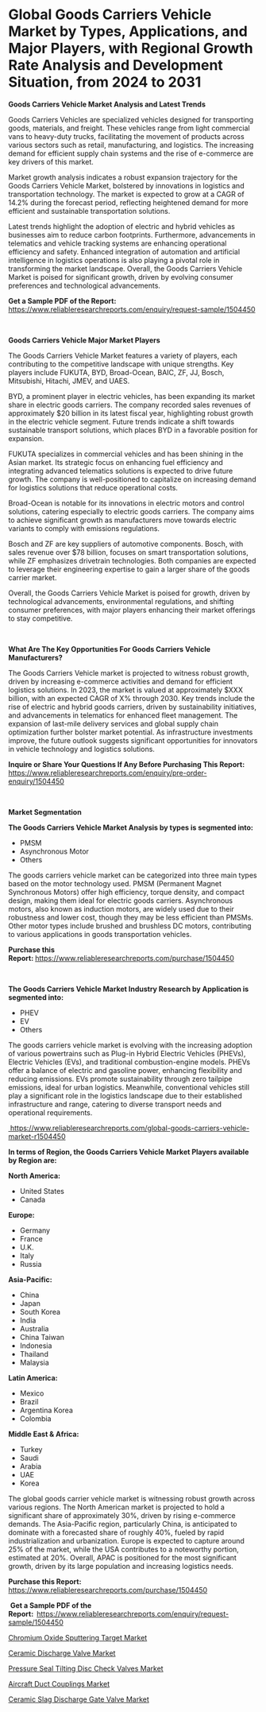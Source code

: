 <p><h1>Global Goods Carriers Vehicle Market by Types, Applications, and Major Players, with Regional Growth Rate Analysis and Development Situation, from 2024 to 2031</h1></p><p><strong>Goods Carriers Vehicle Market Analysis and Latest Trends</strong></p>
<p><p>Goods Carriers Vehicles are specialized vehicles designed for transporting goods, materials, and freight. These vehicles range from light commercial vans to heavy-duty trucks, facilitating the movement of products across various sectors such as retail, manufacturing, and logistics. The increasing demand for efficient supply chain systems and the rise of e-commerce are key drivers of this market.</p><p>Market growth analysis indicates a robust expansion trajectory for the Goods Carriers Vehicle Market, bolstered by innovations in logistics and transportation technology. The market is expected to grow at a CAGR of 14.2% during the forecast period, reflecting heightened demand for more efficient and sustainable transportation solutions. </p><p>Latest trends highlight the adoption of electric and hybrid vehicles as businesses aim to reduce carbon footprints. Furthermore, advancements in telematics and vehicle tracking systems are enhancing operational efficiency and safety. Enhanced integration of automation and artificial intelligence in logistics operations is also playing a pivotal role in transforming the market landscape. Overall, the Goods Carriers Vehicle Market is poised for significant growth, driven by evolving consumer preferences and technological advancements.</p></p>
<p><strong>Get a Sample PDF of the Report:&nbsp;</strong> <a href="https://www.reliableresearchreports.com/enquiry/request-sample/1504450?utm_campaign=1581&utm_medium=2&utm_source=Github&utm_content=ia&utm_term=08122024&utm_id=goods-carriers-vehicle">https://www.reliableresearchreports.com/enquiry/request-sample/1504450</a></p>
<p>&nbsp;</p>
<p><strong>Goods Carriers Vehicle Major Market Players</strong></p>
<p><p>The Goods Carriers Vehicle Market features a variety of players, each contributing to the competitive landscape with unique strengths. Key players include FUKUTA, BYD, Broad-Ocean, BAIC, ZF, JJ, Bosch, Mitsubishi, Hitachi, JMEV, and UAES. </p><p>BYD, a prominent player in electric vehicles, has been expanding its market share in electric goods carriers. The company recorded sales revenues of approximately $20 billion in its latest fiscal year, highlighting robust growth in the electric vehicle segment. Future trends indicate a shift towards sustainable transport solutions, which places BYD in a favorable position for expansion.</p><p>FUKUTA specializes in commercial vehicles and has been shining in the Asian market. Its strategic focus on enhancing fuel efficiency and integrating advanced telematics solutions is expected to drive future growth. The company is well-positioned to capitalize on increasing demand for logistics solutions that reduce operational costs.</p><p>Broad-Ocean is notable for its innovations in electric motors and control solutions, catering especially to electric goods carriers. The company aims to achieve significant growth as manufacturers move towards electric variants to comply with emissions regulations.</p><p>Bosch and ZF are key suppliers of automotive components. Bosch, with sales revenue over $78 billion, focuses on smart transportation solutions, while ZF emphasizes drivetrain technologies. Both companies are expected to leverage their engineering expertise to gain a larger share of the goods carrier market.</p><p>Overall, the Goods Carriers Vehicle Market is poised for growth, driven by technological advancements, environmental regulations, and shifting consumer preferences, with major players enhancing their market offerings to stay competitive.</p></p>
<p>&nbsp;</p>
<p><strong>What Are The Key Opportunities For Goods Carriers Vehicle Manufacturers?</strong></p>
<p><p>The Goods Carriers Vehicle market is projected to witness robust growth, driven by increasing e-commerce activities and demand for efficient logistics solutions. In 2023, the market is valued at approximately $XXX billion, with an expected CAGR of X% through 2030. Key trends include the rise of electric and hybrid goods carriers, driven by sustainability initiatives, and advancements in telematics for enhanced fleet management. The expansion of last-mile delivery services and global supply chain optimization further bolster market potential. As infrastructure investments improve, the future outlook suggests significant opportunities for innovators in vehicle technology and logistics solutions.</p></p>
<p><strong>Inquire or Share Your Questions If Any Before Purchasing This Report:</strong> <a href="https://www.reliableresearchreports.com/enquiry/pre-order-enquiry/1504450?utm_campaign=1581&utm_medium=2&utm_source=Github&utm_content=ia&utm_term=08122024&utm_id=goods-carriers-vehicle">https://www.reliableresearchreports.com/enquiry/pre-order-enquiry/1504450</a></p>
<p>&nbsp;</p>
<p><strong>Market Segmentation</strong></p>
<p><strong>The Goods Carriers Vehicle Market Analysis by types is segmented into:</strong></p>
<p><ul><li>PMSM</li><li>Asynchronous Motor</li><li>Others</li></ul></p>
<p><p>The goods carriers vehicle market can be categorized into three main types based on the motor technology used. PMSM (Permanent Magnet Synchronous Motors) offer high efficiency, torque density, and compact design, making them ideal for electric goods carriers. Asynchronous motors, also known as induction motors, are widely used due to their robustness and lower cost, though they may be less efficient than PMSMs. Other motor types include brushed and brushless DC motors, contributing to various applications in goods transportation vehicles.</p></p>
<p><strong>Purchase this Report:&nbsp;</strong><a href="https://www.reliableresearchreports.com/purchase/1504450?utm_campaign=1581&utm_medium=2&utm_source=Github&utm_content=ia&utm_term=08122024&utm_id=goods-carriers-vehicle">https://www.reliableresearchreports.com/purchase/1504450</a></p>
<p>&nbsp;</p>
<p><strong>The Goods Carriers Vehicle Market Industry Research by Application is segmented into:</strong></p>
<p><ul><li>PHEV</li><li>EV</li><li>Others</li></ul></p>
<p><p>The goods carriers vehicle market is evolving with the increasing adoption of various powertrains such as Plug-in Hybrid Electric Vehicles (PHEVs), Electric Vehicles (EVs), and traditional combustion-engine models. PHEVs offer a balance of electric and gasoline power, enhancing flexibility and reducing emissions. EVs promote sustainability through zero tailpipe emissions, ideal for urban logistics. Meanwhile, conventional vehicles still play a significant role in the logistics landscape due to their established infrastructure and range, catering to diverse transport needs and operational requirements.</p></p>
<p><a href="https://www.reliableresearchreports.com/global-goods-carriers-vehicle-market-r1504450?utm_campaign=1581&utm_medium=2&utm_source=Github&utm_content=ia&utm_term=08122024&utm_id=goods-carriers-vehicle">&nbsp;https://www.reliableresearchreports.com/global-goods-carriers-vehicle-market-r1504450</a></p>
<p><strong>In terms of Region, the Goods Carriers Vehicle Market Players available by Region are:</strong></p>
<p>
    <p> <strong> North America: </strong>
        <ul>
            <li>United States</li>
            <li>Canada</li>
        </ul>
        </p> 
    <p> <strong> Europe: </strong>
        <ul>
            <li>Germany</li>
            <li>France</li>
            <li>U.K.</li>
            <li>Italy</li>
            <li>Russia</li>
        </ul>
        </p> 
    <p> <strong> Asia-Pacific: </strong>
        <ul>
            <li>China</li>
            <li>Japan</li>
            <li>South Korea</li>
            <li>India</li>
            <li>Australia</li>
            <li>China Taiwan</li>
            <li>Indonesia</li>
            <li>Thailand</li>
            <li>Malaysia</li>
        </ul>
        </p> 
    <p> <strong> Latin America: </strong>
        <ul>
            <li>Mexico</li>
            <li>Brazil</li>
            <li>Argentina Korea</li>
            <li>Colombia</li>
        </ul>
        </p> 
    <p> <strong> Middle East & Africa: </strong>
        <ul>
            <li>Turkey</li>
            <li>Saudi</li>
            <li>Arabia</li>
            <li>UAE</li>
            <li>Korea</li>
        </ul>
    </p>
    </p>
<p><p>The global goods carrier vehicle market is witnessing robust growth across various regions. The North American market is projected to hold a significant share of approximately 30%, driven by rising e-commerce demands. The Asia-Pacific region, particularly China, is anticipated to dominate with a forecasted share of roughly 40%, fueled by rapid industrialization and urbanization. Europe is expected to capture around 25% of the market, while the USA contributes to a noteworthy portion, estimated at 20%. Overall, APAC is positioned for the most significant growth, driven by its large population and increasing logistics needs.</p></p>
<p><strong>Purchase this Report: </strong><a href="https://www.reliableresearchreports.com/purchase/1504450?utm_campaign=1581&utm_medium=2&utm_source=Github&utm_content=ia&utm_term=08122024&utm_id=goods-carriers-vehicle">https://www.reliableresearchreports.com/purchase/1504450</a></p>
<p>&nbsp;<strong>Get a Sample PDF of the Report:&nbsp;&nbsp;</strong><a href="https://www.reliableresearchreports.com/enquiry/request-sample/1504450?utm_campaign=1581&utm_medium=2&utm_source=Github&utm_content=ia&utm_term=08122024&utm_id=goods-carriers-vehicle">https://www.reliableresearchreports.com/enquiry/request-sample/1504450</a></p>
<p><strong></strong></p>
<p><p><a href="https://www.linkedin.com/pulse/in-depth-analysis-chromium-oxide-sputtering-target-market-j2exe?utm_campaign=1581&utm_medium=2&utm_source=Github&utm_content=ia&utm_term=08122024&utm_id=goods-carriers-vehicle">Chromium Oxide Sputtering Target Market</a></p><p><a href="https://www.linkedin.com/pulse/compreh-proposis-fbaif?utm_campaign=1581&utm_medium=2&utm_source=Github&utm_content=ia&utm_term=08122024&utm_id=goods-carriers-vehicle">Ceramic Discharge Valve Market</a></p><p><a href="https://www.linkedin.com/pulse/key-drivers-pressure-seal-tilting-disc-check-valves-markets-moyvf?utm_campaign=1581&utm_medium=2&utm_source=Github&utm_content=ia&utm_term=08122024&utm_id=goods-carriers-vehicle">Pressure Seal Tilting Disc Check Valves Market</a></p><p><a href="https://www.linkedin.com/pulse/in-depth-aircraft-duct-couplings-market-review-business-ndfbc?utm_campaign=1581&utm_medium=2&utm_source=Github&utm_content=ia&utm_term=08122024&utm_id=goods-carriers-vehicle">Aircraft Duct Couplings Market</a></p><p><a href="https://www.linkedin.com/pulse/compreh-proposis-fbaif?utm_campaign=1581&utm_medium=2&utm_source=Github&utm_content=ia&utm_term=08122024&utm_id=goods-carriers-vehicle">Ceramic Slag Discharge Gate Valve Market</a></p></p>